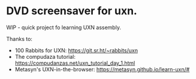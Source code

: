 # DVD screensaver for uxn.

WIP - quick project fo learning UXN assembly.

Thanks to:

- 100 Rabbits for UXN: https://git.sr.ht/~rabbits/uxn
- The compudaza tutorial: https://compudanzas.net/uxn_tutorial_day_1.html
- Metasyn's UXN-in-the-browser: https://metasyn.github.io/learn-uxn/#
